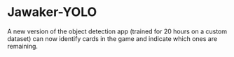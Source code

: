 # Jawaker-YOLO
A new version of the object detection app (trained for 20 hours on a custom dataset) can now identify cards in the game and indicate which ones are remaining.
